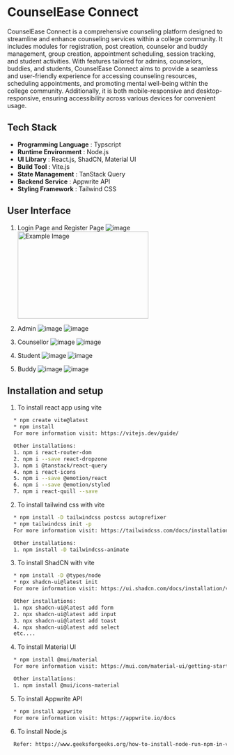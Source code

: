 
# CounselEase Connect
CounselEase Connect is a comprehensive counseling platform designed to streamline and enhance counseling services within a college community. It includes modules for registration, post creation, counselor and buddy management, group creation, appointment scheduling, session tracking, and student activities. With features tailored for admins, counselors, buddies, and students, CounselEase Connect aims to provide a seamless and user-friendly experience for accessing counseling resources, scheduling appointments, and promoting mental well-being within the college community. Additionally, it is both mobile-responsive and desktop-responsive, ensuring accessibility across various devices for convenient usage.




## Tech Stack
+ **Programming Language** : Typscript
+ **Runtime Environment** : Node.js
+ **UI Library** : React.js, ShadCN, Material UI
+ **Build Tool** : Vite.js
+ **State Management** : TanStack Query
+ **Backend Service** : Appwrite API
+ **Styling Framework** : Tailwind CSS


## User Interface
1. Login Page and Register Page
   ![image](https://github.com/Rakshii-S/CounselEase_Connect/assets/128218700/022fc100-bfb8-40b5-8ca0-66a0a00c5951)
   <img src="[https://example.com/image.jpg](https://github.com/Rakshii-S/CounselEase_Connect/assets/128218700/e3e23582-95a3-4dda-80fb-209c6eb0cacd)" alt="Example Image" width="300" height="200" />

3. Admin
![image](https://github.com/Rakshii-S/CounselEase_Connect/assets/128218700/367490dd-e5bb-4bd1-a729-5539fda29ba9)
![image](https://github.com/Rakshii-S/CounselEase_Connect/assets/128218700/e0f94f9a-5d43-4c6e-8ba6-1a9e909efc34)

4. Counsellor
![image](https://github.com/Rakshii-S/CounselEase_Connect/assets/128218700/388771d9-31d4-4bfa-9f84-68544684d263)
![image](https://github.com/Rakshii-S/CounselEase_Connect/assets/128218700/a4247560-7af2-41c2-89dc-4baca380c955)

5. Student
![image](https://github.com/Rakshii-S/CounselEase_Connect/assets/128218700/59854905-64c7-4cd3-ba6d-28ff12a1a94b)
![image](https://github.com/Rakshii-S/CounselEase_Connect/assets/128218700/e8e57584-d157-4aca-a110-b9cabcddbef5)

6. Buddy
![image](https://github.com/Rakshii-S/CounselEase_Connect/assets/128218700/8bdbe6d9-565c-440a-bcf5-513c53602358)
![image](https://github.com/Rakshii-S/CounselEase_Connect/assets/128218700/262cf627-d259-48d3-9da3-133b9e6b26ce)

## Installation and setup

1. To install react app using vite
```bash
  * npm create vite@latest 
  * npm install 
  For more information visit: https://vitejs.dev/guide/

  Other installations:
  1. npm i react-router-dom
  2. npm i --save react-dropzone
  3. npm i @tanstack/react-query
  4. npm i react-icons
  5. npm i --save @emotion/react
  6. npm i --save @emotion/styled
  7. npm i react-quill --save
```
2. To install tailwind css with vite
```bash
  * npm install -D tailwindcss postcss autoprefixer
  * npm tailwindcss init -p
  For more information visit: https://tailwindcss.com/docs/installation

  Other installations:
  1. npm install -D tailwindcss-animate 
```
3. To install ShadCN with vite
```bash
  * npm install -D @types/node
  * npx shadcn-ui@latest init
  For more information visit: https://ui.shadcn.com/docs/installation/vite

  Other installations:
  1. npx shadcn-ui@latest add form
  2. npx shadcn-ui@latest add input
  3. npx shadcn-ui@latest add toast
  4. npx shadcn-ui@latest add select
  etc....
```
4. To install Material UI 
```bash
  * npm install @mui/material
  For more information visit: https://mui.com/material-ui/getting-started/installation/

  Other installations:
  1. npm install @mui/icons-material
```

5. To install Appwrite API
```bash
  * npm install appwrite
  For more information visit: https://appwrite.io/docs
```

6. To install Node.js
```bash
  Refer: https://www.geeksforgeeks.org/how-to-install-node-run-npm-in-vs-code/
```
